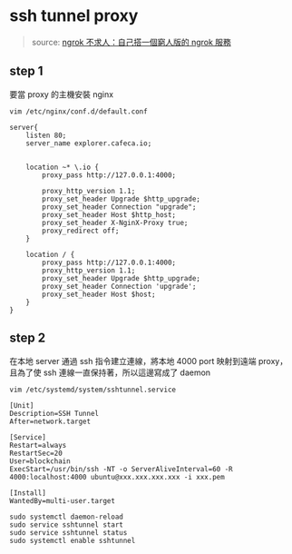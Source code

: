 # ssh tunnel proxy

> source: [ngrok 不求人：自己搭一個窮人版的 ngrok 服務](https://5xruby.tw/posts/easy-ngrok-by-nginx-ssh-tunnel)

## step 1

要當 proxy 的主機安裝 nginx

`vim /etc/nginx/conf.d/default.conf`

```
server{
    listen 80;
    server_name explorer.cafeca.io;


    location ~* \.io {
        proxy_pass http://127.0.0.1:4000;

        proxy_http_version 1.1;
        proxy_set_header Upgrade $http_upgrade;
        proxy_set_header Connection "upgrade";
        proxy_set_header Host $http_host;
        proxy_set_header X-NginX-Proxy true;
        proxy_redirect off;
    }

    location / {
        proxy_pass http://127.0.0.1:4000;
        proxy_http_version 1.1;
        proxy_set_header Upgrade $http_upgrade;
        proxy_set_header Connection 'upgrade';
        proxy_set_header Host $host;
    }
}
```

## step 2

在本地 server 通過 ssh 指令建立連線，將本地 4000 port 映射到遠端 proxy，且為了使 ssh 連線一直保持著，所以這邊寫成了 daemon

`vim /etc/systemd/system/sshtunnel.service`

```
[Unit]
Description=SSH Tunnel
After=network.target

[Service]
Restart=always
RestartSec=20
User=blockchain
ExecStart=/usr/bin/ssh -NT -o ServerAliveInterval=60 -R 4000:localhost:4000 ubuntu@xxx.xxx.xxx.xxx -i xxx.pem

[Install]
WantedBy=multi-user.target
```

```
sudo systemctl daemon-reload
sudo service sshtunnel start
sudo service sshtunnel status
sudo systemctl enable sshtunnel
```
